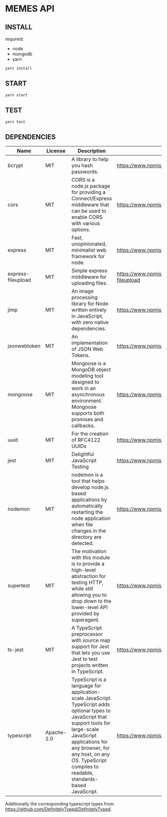 # MEMES API

## INSTALL
required:
- node 
- mongodb 
- yarn


`yarn install`

## START
`yarn start`

## TEST
`yarn test`


## DEPENDENCIES

| Name        | License       | Description  | Link |
| ------------- | ------------- | ----- | ------- |
| bcrypt     | MIT | A library to help you hash passwords. | https://www.npmjs.com/package/bcrypt |
| cors      | MIT   | CORS is a node.js package for providing a Connect/Express middleware that can be used to enable CORS with various options.  | https://www.npmjs.com/package/cors |
| express |  MIT |   Fast, unopinionated, minimalist web framework for node.  | https://www.npmjs.com/package/express |
| express-fileupload | MIT |  Simple express middleware for uploading files. | https://www.npmjs.com/package/express-fileupload |
| jimp | MIT | An image processing library for Node written entirely in JavaScript, with zero native dependencies. | https://www.npmjs.com/package/jimp |
| jsonwebtoken | MIT | An implementation of JSON Web Tokens. | https://www.npmjs.com/package/jsonwebtoken |
| mongoose | MIT | Mongoose is a MongoDB object modeling tool designed to work in an asynchronous environment. Mongoose supports both promises and callbacks. | https://www.npmjs.com/package/mongoose |
| uuid | MIT | For the creation of RFC4122 UUIDs | https://www.npmjs.com/package/uuid |
| jest | MIT | Delightful JavaScript Testing | https://www.npmjs.com/package/jest |
| nodemon | MIT | nodemon is a tool that helps develop node.js based applications by automatically restarting the node application when file changes in the directory are detected. | https://www.npmjs.com/package/nodemon |
| supertest | MIT | The motivation with this module is to provide a high-level abstraction for testing HTTP, while still allowing you to drop down to the lower-level API provided by superagent. | https://www.npmjs.com/package/supertest |
| ts-jest | MIT | A TypeScript preprocessor with source map support for Jest that lets you use Jest to test projects written in TypeScript. | https://www.npmjs.com/package/ts-jest |
| typescript | Apache-2.0 | TypeScript is a language for application-scale JavaScript. TypeScript adds optional types to JavaScript that support tools for large-scale JavaScript applications for any browser, for any host, on any OS. TypeScript compiles to readable, standards-based JavaScript. | https://www.npmjs.com/package/typescript |

Additionally the corresponding typescript types from https://github.com/DefinitelyTyped/DefinitelyTyped. 